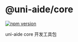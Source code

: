 # @uni-aide/core

[![npm version](https://img.shields.io/npm/v/@uni-aide/core.svg)](https://www.npmjs.com/package/@uni-aide/core)

uni-aide core 开发工具包
